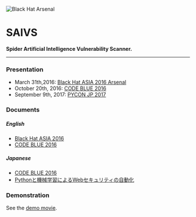 ![Black Hat Arsenal](https://raw.githubusercontent.com/toolswatch/badges/master/arsenal/asia/2016.svg?sanitize=true)

# SAIVS
**Spider Artificial Intelligence Vulnerability Scanner.**  

---
### Presentation
 * March 31th,2016: [Black Hat ASIA 2016 Arsenal](https://www.blackhat.com/asia-16/arsenal.html#saivs-spider-artificial-intelligence-vulnerability-scanner)
 * October 20th, 2016: [CODE BLUE 2016](https://codeblue.jp/2016/en/contents/speakers.html#speaker-takaesu)  
 * September 9th, 2017: [PYCON JP 2017](https://pycon.jp/2017/ja/schedule/presentation/24/)  

### Documents
##### English
 * [Black Hat ASIA 2016](https://www.blackhat.com/docs/asia-16/materials/arsenal/asia-16-Isao-SAIVS-wp.pdf)  
 * [CODE BLUE 2016](https://www.slideshare.net/babaroa/code-blue-2016-method-of-detecting-vulnerability-in-web-apps)  

##### Japanese
* [CODE BLUE 2016](https://www.slideshare.net/babaroa/code-blue-2016-web)  
* [Pythonと機械学習によるWebセキュリティの自動化](https://www.slideshare.net/babaroa/pythonweb-79571974)  

### Demonstration
See the [demo movie](https://www.youtube.com/watch?v=N5d9oM0NcM0).  
